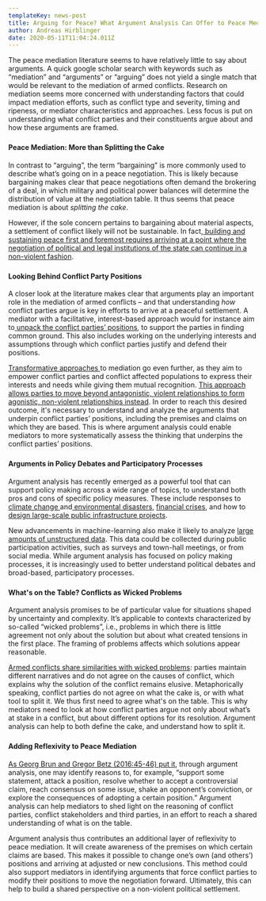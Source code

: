 ```yaml
---
templateKey: news-post
title: Arguing for Peace? What Argument Analysis Can Offer to Peace Mediation
author: Andreas Hirblinger
date: 2020-05-11T11:04:24.011Z
---
```

The peace mediation literature seems to have relatively little to say about arguments. A quick google scholar search with keywords such as “mediation” and “arguments” or “arguing” does not yield a single match that would be relevant to the mediation of armed conflicts. Research on mediation seems more concerned with understanding factors that could impact mediation efforts, such as conflict type and severity, timing and ripeness, or mediator characteristics and approaches. Less focus is put on understanding what conflict parties and their constituents argue about and how these arguments are framed. 
###

#### Peace Mediation: More than Splitting the Cake

In contrast to “arguing”, the term “bargaining” is more commonly used to describe what’s going on in a peace negotiation. This is likely because bargaining makes clear that peace negotiations often demand the brokering of a deal, in which military and political power balances will determine the distribution of value at the negotiation table. It thus seems that peace mediation is about *splitting the cake*.

However, if the sole concern pertains to bargaining about material aspects, a settlement of conflict likely will not be sustainable. In fact,[ building and sustaining peace first and foremost requires arriving at a point where the negotiation of political and legal institutions of the state can continue in a non-violent fashion](https://onlinelibrary.wiley.com/doi/full/10.1002/jid.3283). 
###

#### Looking Behind Conflict Party Positions

A closer look at the literature makes clear that arguments play an important role in the mediation of armed conflicts – and that understanding *how* conflict parties argue is key in efforts to arrive at a peaceful settlement. A mediator with a facilitative, interest-based approach would for instance aim to[ unpack the conflict parties’ positions](https://www.swisspeace.ch/fileadmin/user_upload/Media/Topics/Mediation/Resources/Publications/Mason__Simon._Center_for_Security_Studies__ETH_Zurich._Crash_Course_in_Mediation_and_Conflict_Transformation._Lesson_1_Conflict_Analysis.pdf), to support the parties in finding common ground. This also includes working on the underlying interests and assumptions through which conflict parties justify and defend their positions.

[Transformative approaches ](https://www.beyondintractability.org/essay/transformative_mediation)to mediation go even further, as they aim to empower conflict parties and conflict affected populations to express their interests and needs while giving them mutual recognition. [This approach allows parties to move beyond antagonistic, violent relationships to form agonistic, non-violent relationships instead](https://journals.sagepub.com/doi/abs/10.1177/0967010619893227?journalCode=sdib). In order to reach this desired outcome, it's necessary to understand and analyze the arguments that underpin conflict parties’ positions, including the premises and claims on which they are based. This is where argument analysis could enable mediators to more systematically assess the thinking that underpins the conflict parties’ positions.
###

#### Arguments in Policy Debates and Participatory Processes

Argument analysis has recently emerged as a powerful tool that can support policy making across a wide range of topics, to understand both pros and cons of specific policy measures. These include responses to  [climate change ](https://link.springer.com/chapter/10.1007/978-3-319-30549-3_13)and[ environmental disasters](https://link.springer.com/chapter/10.1007/978-3-319-30549-3_10), [financial crises](https://link.springer.com/chapter/10.1007/978-3-319-30549-3_11), and how to[ design large-scale public infrastructure projects](https://dbs.cs.uni-duesseldorf.de/publikationen.php?&pubid=329).

New advancements in machine-learning also make it likely to analyze [large amounts of unstructured data](https://www.aclweb.org/anthology/W16-2817.pdf). This data could be collected during public participation activities, such as surveys and town-hall meetings, or from social media. While argument analysis has focused on policy making processes, it is increasingly used to better understand political debates and broad-based, participatory processes.
###

#### What's on the Table? Conflicts as Wicked Problems

Argument analysis promises to be of particular value for situations shaped by uncertainty and complexity. It’s applicable to contexts characterized by so-called “wicked problems”, i.e., problems in which there is little agreement not only about the solution but about what created tensions in the first place. The framing of problems affects which solutions appear reasonable.

[Armed conflicts share similarities with wicked problems](https://link.springer.com/chapter/10.1057/978-1-137-60111-7_6): parties maintain different narratives and do not agree on the causes of conflict, which explains why the solution of the conflict remains elusive. Metaphorically speaking, conflict parties do not agree on what the cake is, or with what tool to split it. We thus first need to agree what's on the table. This is why mediators need to look at how conflict parties argue not only about what’s at stake in a conflict, but about different options for its resolution. Argument analysis can help to both define the cake, and understand how to split it.
###

#### Adding Reflexivity to Peace Mediation

[As Georg Brun and Gregor Betz (2016:45-46) put it]((https://link.springer.com/chapter/10.1007/978-3-319-30549-3_3)), through argument analysis, one may identify reasons to, for example, “support some statement, attack a position, resolve whether to accept a controversial claim, reach consensus on some issue, shake an opponent’s conviction, or explore the consequences of adopting a certain position.” Argument analysis can help mediators to shed light on the reasoning of conflict parties, conflict stakeholders and third parties, in an effort to reach a shared understanding of what is on the table. 

Argument analysis thus contributes an additional layer of reflexivity to peace mediation. It will create awareness of the premises on which certain claims are based. This makes it possible to change one’s own (and others’) positions and arriving at adjusted or new conclusions. This method could also support mediators in identifying arguments that force conflict parties to modify their positions to move the negotiation forward. Ultimately, this can help to build a shared perspective on a non-violent political settlement.